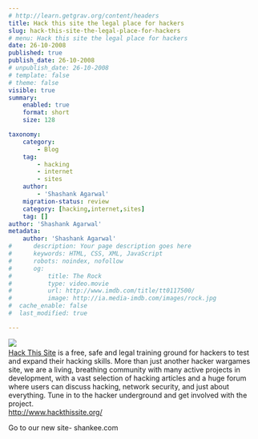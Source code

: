 ```yaml
---
# http://learn.getgrav.org/content/headers
title: Hack this site the legal place for hackers
slug: hack-this-site-the-legal-place-for-hackers
# menu: Hack this site the legal place for hackers
date: 26-10-2008
published: true
publish_date: 26-10-2008
# unpublish_date: 26-10-2008
# template: false
# theme: false
visible: true
summary:
    enabled: true
    format: short
    size: 128

taxonomy:
    category:
        - Blog
    tag:
        - hacking
        - internet
        - sites
    author:
        - 'Shashank Agarwal'
    migration-status: review
    category: [hacking,internet,sites]
    tag: []
author: 'Shashank Agarwal'
metadata:
    author: 'Shashank Agarwal'
#      description: Your page description goes here
#      keywords: HTML, CSS, XML, JavaScript
#      robots: noindex, nofollow
#      og:
#          title: The Rock
#          type: video.movie
#          url: http://www.imdb.com/title/tt0117500/
#          image: http://ia.media-imdb.com/images/rock.jpg
#  cache_enable: false
#  last_modified: true

---
```


[![](http://3.bp.blogspot.com/_V2JZuLkPrjQ/SQQSQdo3QII/AAAAAAAAEVE/-3anlBARC8U/s320/header.jpg)](http://3.bp.blogspot.com/_V2JZuLkPrjQ/SQQSQdo3QII/AAAAAAAAEVE/-3anlBARC8U/s1600-h/header.jpg)[  
Hack This Site](http://www.hackthissite.org/) is a free, safe and legal training ground for hackers to test and expand their hacking skills. More than just another hacker wargames site, we are a living, breathing community with many active projects in development, with a vast selection of hacking articles and a huge forum where users can discuss hacking, network security, and just about everything. Tune in to the hacker underground and get involved with the project.  
<http://www.hackthissite.org/>

Go to our new site- shankee.com
